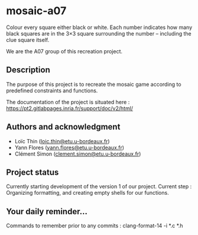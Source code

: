 # mosaic-a07

Colour every square either black or white. Each number indicates how many black squares are in the 3×3 square surrounding the number – including the clue square itself.

We are the A07 group of this recreation project.

## Description
The purpose of this project is to recreate the mosaic game according to predefined constraints and functions.

The documentation of the project is situated here : https://pt2.gitlabpages.inria.fr/support/doc/v2/html/

## Authors and acknowledgment
 - Loïc Thin (loic.thin@etu.u-bordeaux.fr)
 - Yann Flores (yann.flores@etu.u-bordeaux.fr)
 - Clément Simon (clement.simon@etu.u-bordeaux.fr)


## Project status
 Currently starting development of the version 1 of our project.
 Current step : Organizing formatting, and creating empty shells for our functions.

## Your daily reminder...
 Commands to remember prior to any commits : clang-format-14 -i *.c *.h
